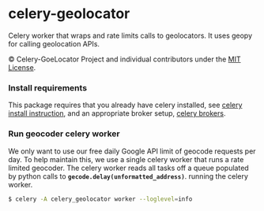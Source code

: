 celery-geolocator
=================

Celery worker that wraps and rate limits calls to geolocators.  It uses geopy for calling geolocation APIs.

© Celery-GoeLocator Project and individual contributors under the
[MIT License](https://github.com/geopy/geopy/blob/master/LICENSE).


### Install requirements

This package requires that you already have celery installed, see [celery install instruction](http://www.celeryproject.org/install/), and an appropriate broker setup, [celery brokers](http://docs.celeryproject.org/en/latest/getting-started/brokers/index.html).


### Run geocoder celery worker

We only want to use our free daily Google API limit of geocode requests per day.  To help maintain this, we
use a single celery worker that runs a rate limited geocoder.  The celery worker reads all tasks off a queue
populated by python calls to **`gecode.delay(unformatted_address)`**.  running the celery worker.

```sh
$ celery -A celery_geolocator worker --loglevel=info
```